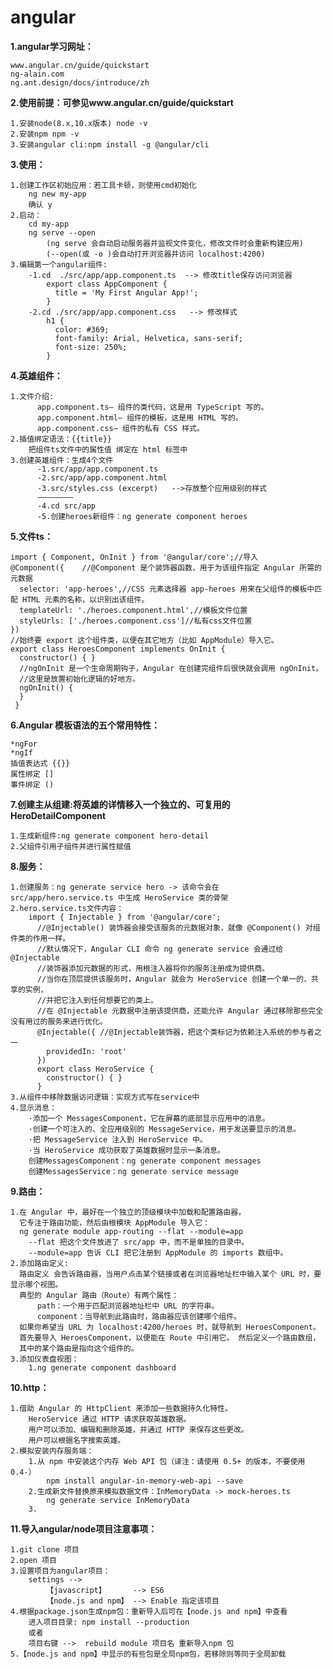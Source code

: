 # angular
**1.angular学习网址：**

    www.angular.cn/guide/quickstart
    ng-alain.com
    ng.ant.design/docs/introduce/zh
    
**2.使用前提：可参见www.angular.cn/guide/quickstart**
    
    1.安装node(8.x,10.x版本) node -v
    2.安装npm npm -v 
    3.安装angular cli:npm install -g @angular/cli
    
**3.使用：**

    1.创建工作区初始应用：若工具卡顿，则使用cmd初始化
        ng new my-app
        确认 y
    2.启动：
        cd my-app
        ng serve --open 
            (ng serve 会自动启动服务器并监视文件变化，修改文件时会重新构建应用)
            (--open(或 -o )会自动打开浏览器并访问 localhost:4200)
    3.编辑第一个angular组件:
        -1.cd  ./src/app/app.component.ts  --> 修改title保存访问浏览器
            export class AppComponent {
              title = 'My First Angular App!';
            }
        -2.cd ./src/app/app.component.css   --> 修改样式
            h1 {
              color: #369;
              font-family: Arial, Helvetica, sans-serif;
              font-size: 250%;
            }
**4.英雄组件：**

    1.文件介绍:
          app.component.ts— 组件的类代码，这是用 TypeScript 写的。
          app.component.html— 组件的模板，这是用 HTML 写的。
          app.component.css— 组件的私有 CSS 样式。 
    2.插值绑定语法：{{title}}
        把组件ts文件中的属性值 绑定在 html 标签中          
    3.创建英雄组件：生成4个文件
          -1.src/app/app.component.ts 
          -2.src/app/app.component.html
          -3.src/styles.css (excerpt)   -->存放整个应用级别的样式
          ————————
          -4.cd src/app
          -5.创建heroes新组件：ng generate component heroes
          
**5.文件ts：**

    import { Component, OnInit } from '@angular/core';//导入
    @Component({    //@Component 是个装饰器函数，用于为该组件指定 Angular 所需的元数据
      selector: 'app-heroes',//CSS 元素选择器 app-heroes 用来在父组件的模板中匹配 HTML 元素的名称，以识别出该组件。
      templateUrl: './heroes.component.html',//模板文件位置
      styleUrls: ['./heroes.component.css']//私有css文件位置
    })
    //始终要 export 这个组件类，以便在其它地方（比如 AppModule）导入它。
    export class HeroesComponent implements OnInit {
      constructor() { }
      //ngOnInit 是一个生命周期钩子，Angular 在创建完组件后很快就会调用 ngOnInit。
      //这里是放置初始化逻辑的好地方。
      ngOnInit() {
      }
     }
     
**6.Angular 模板语法的五个常用特性：**
    
    *ngFor
    *ngIf
    插值表达式 {{}}
    属性绑定 []
    事件绑定 ()
   
**7.创建主从组建:将英雄的详情移入一个独立的、可复用的 HeroDetailComponent**

    1.生成新组件:ng generate component hero-detail
    2.父组件引用子组件并进行属性赋值
    
**8.服务：**

    1.创建服务：ng generate service hero -> 该命令会在 src/app/hero.service.ts 中生成 HeroService 类的骨架
    2.hero.service.ts文件内容：
        import { Injectable } from '@angular/core';
          //@Injectable() 装饰器会接受该服务的元数据对象，就像 @Component() 对组件类的作用一样。
          //默认情况下，Angular CLI 命令 ng generate service 会通过给 @Injectable 
          //装饰器添加元数据的形式，用根注入器将你的服务注册成为提供商。
          //当你在顶层提供该服务时，Angular 就会为 HeroService 创建一个单一的、共享的实例，
          //并把它注入到任何想要它的类上。
          //在 @Injectable 元数据中注册该提供商，还能允许 Angular 通过移除那些完全没有用过的服务来进行优化。
          @Injectable({ //@Injectable装饰器，把这个类标记为依赖注入系统的参与者之一
            providedIn: 'root'
          })
          export class HeroService {
            constructor() { }
          }
    3.从组件中移除数据访问逻辑：实现方式写在service中
    4.显示消息：
        ·添加一个 MessagesComponent，它在屏幕的底部显示应用中的消息。
        ·创建一个可注入的、全应用级别的 MessageService，用于发送要显示的消息。
        ·把 MessageService 注入到 HeroService 中。
        ·当 HeroService 成功获取了英雄数据时显示一条消息。
        创建MessagesComponent：ng generate component messages
        创建MessagesService：ng generate service message

**9.路由：**
    
    1.在 Angular 中，最好在一个独立的顶级模块中加载和配置路由器，
      它专注于路由功能，然后由根模块 AppModule 导入它：
      ng generate module app-routing --flat --module=app
        --flat 把这个文件放进了 src/app 中，而不是单独的目录中。
        --module=app 告诉 CLI 把它注册到 AppModule 的 imports 数组中。
    2.添加路由定义:
      路由定义 会告诉路由器，当用户点击某个链接或者在浏览器地址栏中输入某个 URL 时，要显示哪个视图。
      典型的 Angular 路由（Route）有两个属性：
          path：一个用于匹配浏览器地址栏中 URL 的字符串。
          component：当导航到此路由时，路由器应该创建哪个组件。
      如果你希望当 URL 为 localhost:4200/heroes 时，就导航到 HeroesComponent。
      首先要导入 HeroesComponent，以便能在 Route 中引用它。 然后定义一个路由数组，
      其中的某个路由是指向这个组件的。
    3.添加仪表盘视图：
        1.ng generate component dashboard
        
**10.http：**

    1.借助 Angular 的 HttpClient 来添加一些数据持久化特性。
        HeroService 通过 HTTP 请求获取英雄数据。
        用户可以添加、编辑和删除英雄，并通过 HTTP 来保存这些更改。
        用户可以根据名字搜索英雄。
    2.模拟安装内存服务端：
        1.从 npm 中安装这个内存 Web API 包（译注：请使用 0.5+ 的版本，不要使用 0.4-）
            npm install angular-in-memory-web-api --save
        2.生成新文件替换原来模拟数据文件：InMemoryData -> mock-heroes.ts
            ng generate service InMemoryData
        3.

**11.导入angular/node项目注意事项：**

    1.git clone 项目
    2.open 项目
    3.设置项目为angular项目：
        settings -->
            【javascript】      --> ES6
            【node.js and npm】 --> Enable 指定该项目
    4.根据package.json生成npm包：重新导入后可在【node.js and npm】中查看
        进入项目目录: npm install --production
        或者
        项目右键 -->  rebuild module 项目名 重新导入npm 包
    5.【node.js and npm】中显示的有些包是全局npm包，若移除则等同于全局卸载
    